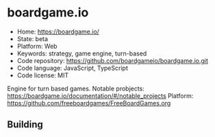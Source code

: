 # boardgame.io

- Home: https://boardgame.io/
- State: beta
- Platform: Web
- Keywords: strategy, game engine, turn-based
- Code repository: https://github.com/boardgameio/boardgame.io.git
- Code language: JavaScript, TypeScript
- Code license: MIT

Engine for turn based games.
Notable probjects: https://boardgame.io/documentation/#/notable_projects
Platform: https://github.com/freeboardgames/FreeBoardGames.org

## Building



